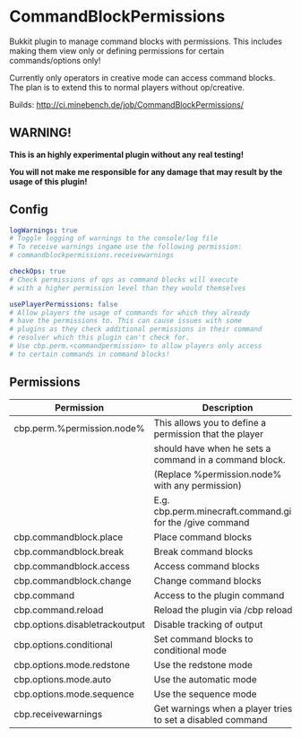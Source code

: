 # CommandBlockPermissions
Bukkit plugin to manage command blocks with permissions. This includes making them view only or defining permissions for certain commands/options only!

Currently only operators in creative mode can access command blocks. The plan is to extend this to normal players without op/creative.

Builds: http://ci.minebench.de/job/CommandBlockPermissions/

## WARNING!
**This is an highly experimental plugin without any real testing!**

**You will not make me responsible for any damage that may result by the usage of this plugin!**

## Config

```yaml
logWarnings: true
# Toggle logging of warnings to the console/log file
# To receive warnings ingame use the following permission:
# commandblockpermissions.receivewarnings

checkOps: true
# Check permissions of ops as command blocks will execute
# with a higher permission level than they would themselves

usePlayerPermissions: false
# Allow players the usage of commands for which they already
# have the permissions to. This can cause issues with some
# plugins as they check additional permissions in their command
# resolver which this plugin can't check for.
# Use cbp.perm.<commandpermission> to allow players only access
# to certain commands in command blocks!
```

## Permissions 
|           Permission           |                        Description                         |
| -------------------------------|------------------------------------------------------------|
| cbp.perm.%permission.node%     | This allows you to define a permission that the player     |
|                                |  should have when he sets a command in a command block.    |
|                                | (Replace %permission.node% with any permission)            |
|                                | E.g. cbp.perm.minecraft.command.give for the /give command |
| cbp.commandblock.place         | Place command blocks                                       |
| cbp.commandblock.break         | Break command blocks                                       |
| cbp.commandblock.access        | Access command blocks                                      |
| cbp.commandblock.change        | Change command blocks                                      |
| cbp.command                    | Access to the plugin command                               |
| cbp.command.reload             | Reload the plugin via /cbp reload                          |
| cbp.options.disabletrackoutput | Disable tracking of output                                 |
| cbp.options.conditional        | Set command blocks to conditional mode                     |
| cbp.options.mode.redstone      | Use the redstone mode                                      |
| cbp.options.mode.auto          | Use the automatic mode                                     |
| cbp.options.mode.sequence      | Use the sequence mode                                      |
| cbp.receivewarnings            | Get warnings when a player tries to set a disabled command |
